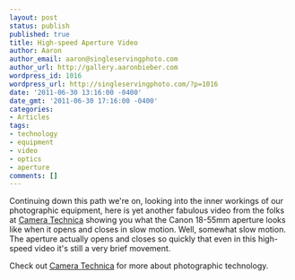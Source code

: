 ```yaml
---
layout: post
status: publish
published: true
title: High-speed Aperture Video
author: Aaron
author_email: aaron@singleservingphoto.com
author_url: http://gallery.aaronbieber.com
wordpress_id: 1016
wordpress_url: http://singleservingphoto.com/?p=1016
date: '2011-06-30 13:16:00 -0400'
date_gmt: '2011-06-30 17:16:00 -0400'
categories:
- Articles
tags:
- technology
- equipment
- video
- optics
- aperture
comments: []
---
```

Continuing down this path we're on, looking into the inner workings of
our photographic equipment, here is yet another fabulous video from the
folks at [Camera Technica](http://cameratechnica.com) showing you what
the Canon 18-55mm aperture looks like when it opens and closes in slow
motion. Well, somewhat slow motion. The aperture actually opens and
closes so quickly that even in this high-speed video it's still a very
brief movement.

Check out [Camera Technica](http://cameratechnica.com) for more about
photographic technology.
